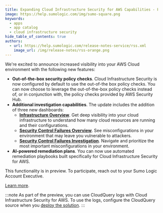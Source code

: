 ```yaml
---
title: Expanding Cloud Infrastructure Security for AWS Capabilities - Preview (Apps)
image: https://help.sumologic.com/img/sumo-square.png
keywords:
  - apps
  - app catalog
  - cloud infrastructure security
hide_table_of_contents: true
authors:
  - url: https://help.sumologic.com/release-notes-service/rss.xml
    image_url: /img/release-notes/rss-orange.png
---
```


We're excited to announce increased visibility into your AWS Cloud environment with the following new features:
* **Out-of-the-box security policy checks**. Cloud Infrastructure Security is now configured by default to use the out-of-the box policy checks. You can now choose to leverage the out-of-the-box policy checks instead of, or in conjunction with, the policy checks provided by AWS Security Hub. 
* **Additional investigation capabilities**. The update includes the addition of three new dashboards:
   * [**Infrastructure Overview**](/docs/integrations/amazon-aws/cloud-infrastructure-security-for-aws/#infrastructure-overview). Get deep visibility into your cloud infrastructure to understand how many cloud resources are running and their configurations.
   * [**Security Control Failures Overview**](/docs/integrations/amazon-aws/cloud-infrastructure-security-for-aws/#security-control-failures-overview). See misconfigurations in your environment that may leave you vulnerable to attackers.
   * [**Security Control Failures Investigation**](/docs/integrations/amazon-aws/cloud-infrastructure-security-for-aws/#security-control-failures-investigation). Navigate and prioritize the most important misconfigurations in your environment.
* **AI-powered remediation plans**. You can now use automated remediation playbooks built specifically for Cloud Infrastructure Security for AWS.

This functionality is in preview. To participate, reach out to your Sumo Logic Account Executive.

[Learn more](/docs/integrations/amazon-aws/cloud-infrastructure-security-for-aws).

:::note
As part of the preview, you can use CloudQuery logs with Cloud Infrastructure Security for AWS. To use the logs, configure the CloudQuery source when you [deploy the solution](/docs/integrations/amazon-aws/cloud-infrastructure-security-for-aws/#step-3-deploy-aws).
:::
